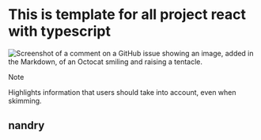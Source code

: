 # This is template for all project react with typescript

![Screenshot of a comment on a GitHub issue showing an image, added in the Markdown, of an Octocat smiling and raising a tentacle.](https://myoctocat.com/assets/images/base-octocat.svg)

> [!NOTE]
> Highlights information that users should take into account, even when skimming.

## nandry
